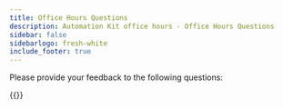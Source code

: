 ```yaml
---
title: Office Hours Questions
description: Automation Kit office hours - Office Hours Questions
sidebar: false
sidebarlogo: fresh-white
include_footer: true
---
```

Please provide your feedback to the following questions:

{{<questions showNavigationButtons=false >}}
